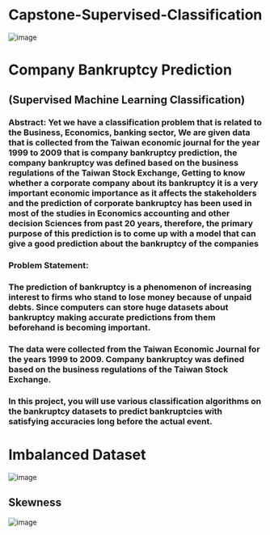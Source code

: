 # Capstone-Supervised-Classification
![image](https://user-images.githubusercontent.com/46890041/176097582-427e7ab8-2b60-476a-a72e-1e7a2767d87a.png)


# Company Bankruptcy Prediction
## (Supervised Machine Learning Classification)
### Abstract: Yet we have a classification problem that is related to the Business, Economics, banking sector, We are given data that is collected from the Taiwan economic journal for the year 1999 to 2009 that is company bankruptcy prediction, the company bankruptcy was defined based on the business regulations of the Taiwan Stock Exchange, Getting to know whether a corporate company about its bankruptcy it is a very important economic importance as it affects the stakeholders and the prediction of corporate bankruptcy has been used in most of the studies in Economics accounting and other decision Sciences from past 20 years, therefore, the primary purpose of this prediction is to come up with a model that can give a good prediction about the bankruptcy of the companies

### Problem Statement:
### The prediction of bankruptcy is a phenomenon of increasing interest to firms who stand to lose money because of unpaid debts. Since computers can store huge datasets about bankruptcy making accurate predictions from them beforehand is becoming important.
### The data were collected from the Taiwan Economic Journal for the years 1999 to 2009. Company bankruptcy was defined based on the business regulations of the Taiwan Stock Exchange.
### In this project, you will use various classification algorithms on the bankruptcy datasets to predict bankruptcies with satisfying accuracies long before the actual event.

# Imbalanced Dataset
![image](https://user-images.githubusercontent.com/46890041/176097654-a6560749-a4ab-4e26-8ad9-3bd7a1735891.png)

## Skewness
![image](https://user-images.githubusercontent.com/46890041/176097715-b74f7d00-8d1f-433e-a317-540dda90e7cd.png)


